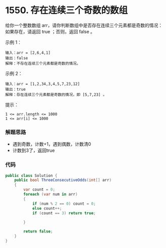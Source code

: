 # 1550. 存在连续三个奇数的数组

给你一个整数数组 arr，请你判断数组中是否存在连续三个元素都是奇数的情况：
如果存在，请返回 true ；否则，返回 false 。

示例 1：
```
输入：arr = [2,6,4,1]
输出：false
解释：不存在连续三个元素都是奇数的情况。
```
示例 2：
```
输入：arr = [1,2,34,3,4,5,7,23,12]
输出：true
解释：存在连续三个元素都是奇数的情况，即 [5,7,23] 。
```

提示：
```
1 <= arr.length <= 1000
1 <= arr[i] <= 1000
```


### 解题思路
+ 遇到奇数，计数+1，遇到偶数，计数清0
+ 计数到3了，返回true
### 代码

```csharp
public class Solution {
    public bool ThreeConsecutiveOdds(int[] arr)
    {
        var count = 0;
        foreach (var num in arr)
        {
            if (num % 2 == 0) count = 0;
            else count++;
            if (count == 3) return true;
            
        }

        return false;
    }
}
```

